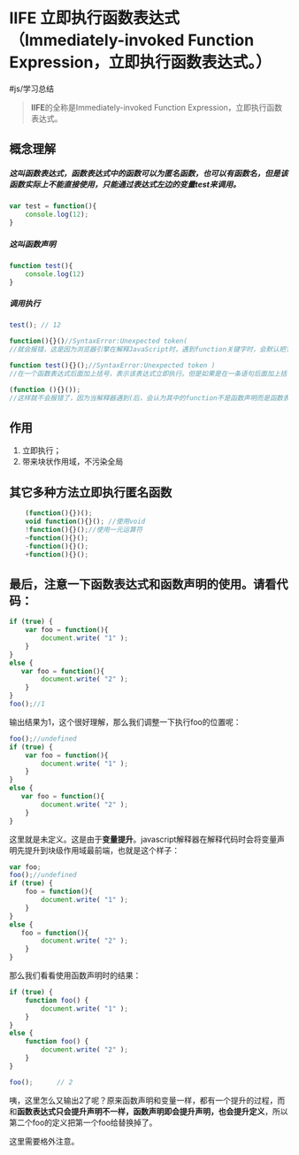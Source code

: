 # IIFE 立即执行函数表达式（Immediately-invoked Function Expression，立即执行函数表达式。）
#js/学习总结

> **IIFE**的全称是Immediately-invoked Function Expression，立即执行函数表达式。  

## 概念理解
##### 这叫函数表达式，函数表达式中的函数可以为匿名函数，也可以有函数名，但是该函数实际上不能直接使用，只能通过表达式左边的变量test来调用。

```javascript
var test = function(){
	console.log(12);
}
```

##### 这叫函数声明

```javascript
function test(){
	console.log(12)
}
```

##### 调用执行

```javascript
test(); // 12 

function(){}()//SyntaxError:Unexpected token(
//就会报错，这是因为浏览器引擎在解释JavaScript时，遇到function关键字时，会默认把它当做一个函数声明，而不是函数表达式。而函数声明如我们上面所说，需要一个函数名，所以浏览器会认为上面的代码为匿名函数声明，所以报错。

function test(){}();//SyntaxError:Unexpected token )
//在一个函数表达式后面加上括号，表示该表达式立即执行。但是如果是在一条语句后面加上括号，那么该括号只是用来控制优先级的。所以上面的代码相当于声明了一个函数，然后执行()语句，但是()中内容为空，所以报错。

(function (){}());
//这样就不会报错了，因为当解释器遇到(后，会认为其中的function不是函数声明而是函数表达式，所以就成功啦。
```

## 作用
1. 立即执行；
2. 带来块状作用域，不污染全局

## 其它多种方法立即执行匿名函数
```javascript
	(function(){})(); 
	void function(){}(); //使用void 
	!function(){}();//使用一元运算符
	~function(){}();
	-function(){}();
	+function(){}();
```


## 最后，注意一下函数表达式和函数声明的使用。请看代码：

```javascript
if (true) {
    var foo = function(){
        document.write( "1" );
    }
}
else {
   var foo = function(){
        document.write( "2" );
    }
}
foo();//1
```

输出结果为1，这个很好理解，那么我们调整一下执行foo的位置呢：

```javascript
foo();//undefined
if (true) {
    var foo = function(){
        document.write( "1" );
    }
}
else {
   var foo = function(){
        document.write( "2" );
    }
}
```

这里就是未定义。这是由于**变量提升**。javascript解释器在解释代码时会将变量声明先提升到块级作用域最前端，也就是这个样子：

```javascript
var foo;
foo();//undefined
if (true) {
    foo = function(){
        document.write( "1" );
    }
}
else {
   foo = function(){
        document.write( "2" );
    }
}
```

那么我们看看使用函数声明时的结果：

```javascript
if (true) {
    function foo() {
        document.write( "1" );
    }
}
else {
    function foo() {
        document.write( "2" );
    }
}

foo();      // 2
```

咦，这里怎么又输出2了呢？原来函数声明和变量一样，都有一个提升的过程，而和**函数表达式只会提升声明不一样，函数声明即会提升声明，也会提升定义**，所以第二个foo的定义把第一个foo给替换掉了。

这里需要格外注意。